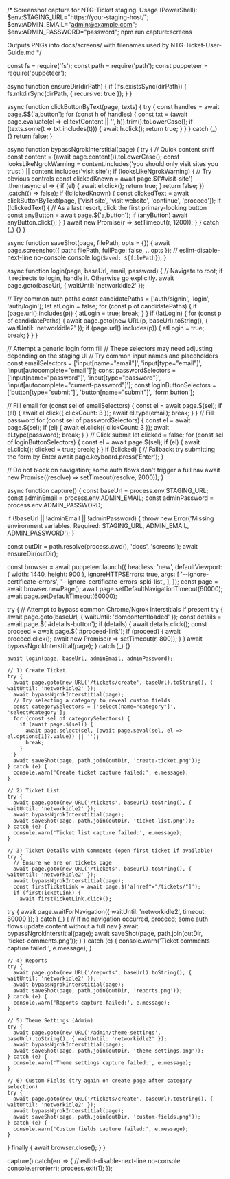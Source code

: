 /*
  Screenshot capture for NTG-Ticket staging.
  Usage (PowerShell):
  $env:STAGING_URL="https://your-staging-host/"; $env:ADMIN_EMAIL="admin@example.com"; $env:ADMIN_PASSWORD="password"; npm run capture:screens

  Outputs PNGs into docs/screens/ with filenames used by NTG-Ticket-User-Guide.md
*/

const fs = require('fs');
const path = require('path');
const puppeteer = require('puppeteer');

async function ensureDir(dirPath) {
  if (!fs.existsSync(dirPath)) {
    fs.mkdirSync(dirPath, { recursive: true });
  }
}

async function clickButtonByText(page, texts) {
  try {
    const handles = await page.$$('a,button');
    for (const h of handles) {
      const txt = (await page.evaluate(el => el.textContent || '', h)).trim().toLowerCase();
      if (texts.some(t => txt.includes(t))) {
        await h.click();
        return true;
      }
    }
  } catch (_) {}
  return false;
}

async function bypassNgrokInterstitial(page) {
  try {
    // Quick content sniff
    const content = (await page.content()).toLowerCase();
    const looksLikeNgrokWarning = content.includes('you should only visit sites you trust') || content.includes('visit site');
    if (looksLikeNgrokWarning) {
      // Try obvious controls
      const clickedKnown = await page.$('#visit-site')
        .then(async el => { if (el) { await el.click(); return true; } return false; })
        .catch(() => false);
      if (!clickedKnown) {
        const clickedText = await clickButtonByText(page, ['visit site', 'visit website', 'continue', 'proceed']);
        if (!clickedText) {
          // As a last resort, click the first primary-looking button
          const anyButton = await page.$('a,button');
          if (anyButton) await anyButton.click();
        }
      }
      await new Promise(r => setTimeout(r, 1200));
    }
  } catch (_) {}
}

async function saveShot(page, filePath, opts = {}) {
  await page.screenshot({ path: filePath, fullPage: false, ...opts });
  // eslint-disable-next-line no-console
  console.log(`Saved: ${filePath}`);
}

async function login(page, baseUrl, email, password) {
  // Navigate to root; if it redirects to login, handle it. Otherwise go explicitly.
  await page.goto(baseUrl, { waitUntil: 'networkidle2' });

  // Try common auth paths
  const candidatePaths = ['auth/signin', 'login', 'auth/login'];
  let atLogin = false;
  for (const p of candidatePaths) {
    if (page.url().includes(p)) {
      atLogin = true;
      break;
    }
  }
  if (!atLogin) {
    for (const p of candidatePaths) {
      await page.goto(new URL(p, baseUrl).toString(), { waitUntil: 'networkidle2' });
      if (page.url().includes(p)) {
        atLogin = true;
        break;
      }
    }
  }

  // Attempt a generic login form fill
  // These selectors may need adjusting depending on the staging UI
  // Try common input names and placeholders
  const emailSelectors = ['input[name="email"]', 'input[type="email"]', 'input[autocomplete="email"]'];
  const passwordSelectors = ['input[name="password"]', 'input[type="password"]', 'input[autocomplete="current-password"]'];
  const loginButtonSelectors = ['button[type="submit"]', 'button[name="submit"]', 'form button'];

  // Fill email
  for (const sel of emailSelectors) {
    const el = await page.$(sel);
    if (el) {
      await el.click({ clickCount: 3 });
      await el.type(email);
      break;
    }
  }
  // Fill password
  for (const sel of passwordSelectors) {
    const el = await page.$(sel);
    if (el) {
      await el.click({ clickCount: 3 });
      await el.type(password);
      break;
    }
  }
  // Click submit
  let clicked = false;
  for (const sel of loginButtonSelectors) {
    const el = await page.$(sel);
    if (el) {
      await el.click();
      clicked = true;
      break;
    }
  }
  if (!clicked) {
    // Fallback: try submitting the form by Enter
    await page.keyboard.press('Enter');
  }

  // Do not block on navigation; some auth flows don't trigger a full nav
  await new Promise((resolve) => setTimeout(resolve, 2000));
}

async function capture() {
  const baseUrl = process.env.STAGING_URL;
  const adminEmail = process.env.ADMIN_EMAIL;
  const adminPassword = process.env.ADMIN_PASSWORD;

  if (!baseUrl || !adminEmail || !adminPassword) {
    throw new Error('Missing environment variables. Required: STAGING_URL, ADMIN_EMAIL, ADMIN_PASSWORD');
  }

  const outDir = path.resolve(process.cwd(), 'docs', 'screens');
  await ensureDir(outDir);

  const browser = await puppeteer.launch({
    headless: 'new',
    defaultViewport: { width: 1440, height: 900 },
    ignoreHTTPSErrors: true,
    args: [
      '--ignore-certificate-errors',
      '--ignore-certificate-errors-spki-list',
    ],
  });
  const page = await browser.newPage();
  await page.setDefaultNavigationTimeout(60000);
  await page.setDefaultTimeout(60000);

  try {
    // Attempt to bypass common Chrome/Ngrok interstitials if present
    try {
      await page.goto(baseUrl, { waitUntil: 'domcontentloaded' });
      const details = await page.$('#details-button');
      if (details) {
        await details.click();
        const proceed = await page.$('#proceed-link');
        if (proceed) {
          await proceed.click();
          await new Promise(r => setTimeout(r, 800));
        }
      }
      await bypassNgrokInterstitial(page);
    } catch (_) {}

    await login(page, baseUrl, adminEmail, adminPassword);

    // 1) Create Ticket
    try {
      await page.goto(new URL('/tickets/create', baseUrl).toString(), { waitUntil: 'networkidle2' });
      await bypassNgrokInterstitial(page);
      // Try selecting a category to reveal custom fields
      const categorySelectors = ['select[name="category"]', 'select#category'];
      for (const sel of categorySelectors) {
        if (await page.$(sel)) {
          await page.select(sel, (await page.$eval(sel, el => el.options[1]?.value)) || '');
          break;
        }
      }
      await saveShot(page, path.join(outDir, 'create-ticket.png'));
    } catch (e) {
      console.warn('Create ticket capture failed:', e.message);
    }

    // 2) Ticket List
    try {
      await page.goto(new URL('/tickets', baseUrl).toString(), { waitUntil: 'networkidle2' });
      await bypassNgrokInterstitial(page);
      await saveShot(page, path.join(outDir, 'ticket-list.png'));
    } catch (e) {
      console.warn('Ticket list capture failed:', e.message);
    }

    // 3) Ticket Details with Comments (open first ticket if available)
    try {
      // Ensure we are on tickets page
      await page.goto(new URL('/tickets', baseUrl).toString(), { waitUntil: 'networkidle2' });
      await bypassNgrokInterstitial(page);
      const firstTicketLink = await page.$('a[href^="/tickets/"]');
      if (firstTicketLink) {
        await firstTicketLink.click();
  try {
    await page.waitForNavigation({ waitUntil: 'networkidle2', timeout: 60000 });
  } catch (_) {
    // If no navigation occurred, proceed; some auth flows update content without a full nav
  }
        await bypassNgrokInterstitial(page);
        await saveShot(page, path.join(outDir, 'ticket-comments.png'));
      }
    } catch (e) {
      console.warn('Ticket comments capture failed:', e.message);
    }

    // 4) Reports
    try {
      await page.goto(new URL('/reports', baseUrl).toString(), { waitUntil: 'networkidle2' });
      await bypassNgrokInterstitial(page);
      await saveShot(page, path.join(outDir, 'reports.png'));
    } catch (e) {
      console.warn('Reports capture failed:', e.message);
    }

    // 5) Theme Settings (Admin)
    try {
      await page.goto(new URL('/admin/theme-settings', baseUrl).toString(), { waitUntil: 'networkidle2' });
      await bypassNgrokInterstitial(page);
      await saveShot(page, path.join(outDir, 'theme-settings.png'));
    } catch (e) {
      console.warn('Theme settings capture failed:', e.message);
    }

    // 6) Custom Fields (try again on create page after category selection)
    try {
      await page.goto(new URL('/tickets/create', baseUrl).toString(), { waitUntil: 'networkidle2' });
      await bypassNgrokInterstitial(page);
      await saveShot(page, path.join(outDir, 'custom-fields.png'));
    } catch (e) {
      console.warn('Custom fields capture failed:', e.message);
    }

  } finally {
    await browser.close();
  }
}

capture().catch(err => {
  // eslint-disable-next-line no-console
  console.error(err);
  process.exit(1);
});


